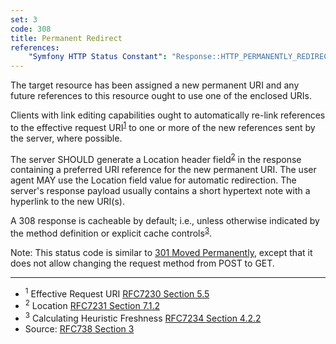 ```yaml
---
set: 3
code: 308
title: Permanent Redirect
references:
    "Symfony HTTP Status Constant": "Response::HTTP_PERMANENTLY_REDIRECT"
---
```


The target resource has been assigned a new permanent URI and any future
references to this resource ought to use one of the enclosed URIs.

Clients with link editing capabilities ought to automatically re-link references
to the effective request URI<sup>[1](#ref-1)</sup> to one or more of the new
references sent by the server, where possible.

The server SHOULD generate a Location header field<sup>[2](#ref-2)</sup> in the
response containing a preferred URI reference for the new permanent URI. The
user agent MAY use the Location field value for automatic redirection. The
server's response payload usually contains a short hypertext note with a
hyperlink to the new URI(s).

A 308 response is cacheable by default; i.e., unless otherwise indicated by the
method definition or explicit cache controls<sup>[3](#ref-3)</sup>.

Note: This status code is similar to [301 Moved
Permanently](/301), except that it does not allow changing the request method
from POST to GET.

---

* <span id="ref-1"><sup>1</sup> Effective Request URI
[RFC7230 Section 5.5][2]</span>
* <span id="ref-2"><sup>2</sup> Location [RFC7231 Section 7.1.2][3]</span>
* <span id="ref-3"><sup>3</sup> Calculating Heuristic Freshness
[RFC7234 Section 4.2.2][4]</span>
* Source: [RFC738 Section 3][1]

[1]: <http://tools.ietf.org/html/rfc7538#section-3>
[2]: <http://tools.ietf.org/html/rfc7230#section-5.5>
[3]: <http://tools.ietf.org/html/rfc7231#section-7.1.2>
[4]: <http://tools.ietf.org/html/rfc7234#section-4.2.2>
